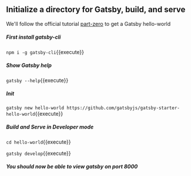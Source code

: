## Initialize a directory for Gatsby, build, and serve

We'll follow the official tutorial [part-zero](https://www.gatsbyjs.org/tutorial/part-zero/) to get a Gatsby hello-world

##### First install gatsby-cli

`npm i -g gatsby-cli`{{execute}}

##### Show Gatsby help

`gatsby --help`{{execute}}

##### Init

`gatsby new hello-world https://github.com/gatsbyjs/gatsby-starter-hello-world`{{execute}}

##### Build and Serve in Developer mode

`cd hello-world`{{execute}}

`gatsby develop`{{execute}}

##### You should now be able to view gatsby on port 8000
